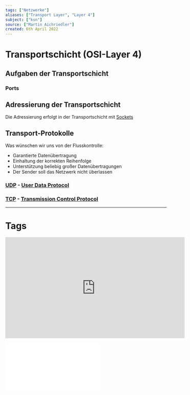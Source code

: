 ```yaml
---
tags: ["Netzwerke"]
aliases: ["Transport Layer", "Layer 4"]
subject: ["ksn"]
source: ["Martin Aichriedler"]
created: 6th April 2022
---
```


# Transportschicht (OSI-Layer 4)
## Aufgaben der Transportschicht
### Ports
## Adressierung der Transportschicht
Die Adressierung erfolgt in der Transportschicht mit [Sockets](Sockets)
## Transport-Protokolle
Was wünschen wir uns von der Flusskontrolle:
- Garantierte Datenübertragung
- Einhaltung der korrekten Reihenfolge
- Unterstützung beliebig großer Datenübertragungen
- Der Sender soll das Netzwerk nicht überlassen
### [UDP](UDP.md) - [User Data Protocol](UDP.md)
### [TCP](TCP.md) - [Transmission Control Protocol](TCP.md)

---
# Tags

<iframe width="560" height="315" src="https://www.youtube.com/embed/Vdc8TCESIg8" title="YouTube video player" frameborder="0" allow="accelerometer; autoplay; clipboard-write; encrypted-media; gyroscope; picture-in-picture" allowfullscreen></iframe>

![9-FS_ComputerNetze](../assets/Christian-Baun/9-FS_ComputerNetze.pdf)
